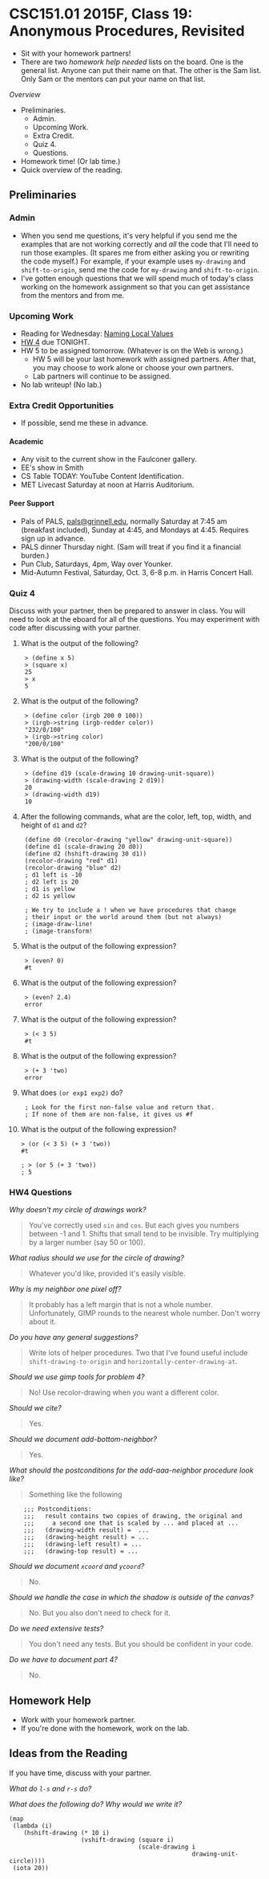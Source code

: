 CSC151.01 2015F, Class 19: Anonymous Procedures, Revisited
==========================================================

* Sit with your homework partners!
* There are two *homework help needed* lists on the board.  One is 
  the general list.  Anyone can put their name on that.  The other is
  the Sam list.  Only Sam or the mentors can put your name on that list.

_Overview_

* Preliminaries.
    * Admin.
    * Upcoming Work.
    * Extra Credit.
    * Quiz 4.
    * Questions.
* Homework time!  (Or lab time.)
* Quick overview of the reading.

Preliminaries
-------------

### Admin

* When you send me questions, it's very helpful if you send me the examples
  that are not working correctly and *all* the code that I'll need to
  run those examples.  (It spares me from either asking you or rewriting
  the code myself.)  For example, if your example uses `my-drawing` and
  `shift-to-origin`, send me the code for `my-drawing` and `shift-to-origin`.
* I've gotten enough questions that we will spend much of today's class 
  working on the homework assignment so that you can get assistance from
  the mentors and from me.

### Upcoming Work

* Reading for Wednesday:
  [Naming Local Values](../readings/let-reading.html) 
* [HW 4](../assignments/assignment.04.html) due TONIGHT.
* HW 5 to be assigned tomorrow.  (Whatever is on the Web is wrong.)
    * HW 5 will be your last homework with assigned partners.  After that,
      you may choose to work alone or choose your own partners.
    * Lab partners will continue to be assigned.
* No lab writeup!  (No lab.)

### Extra Credit Opportunities

* If possible, send me these in advance.

#### Academic

* Any visit to the current show in the Faulconer gallery.
* EE's show in Smith
* CS Table TODAY: YouTube Content Identification.
* MET Livecast Saturday at noon at Harris Auditorium.

#### Peer Support

* Pals of PALS, pals@grinnell.edu, normally Saturday at 7:45 am (breakfast
  included), Sunday at 4:45, and Mondays at 4:45.  Requires sign up in 
  advance.  
* PALS dinner Thursday night.  (Sam will treat if you find it a financial 
  burden.)
* Pun Club, Saturdays, 4pm, Way over Younker.
* Mid-Autumn Festival, Saturday, Oct. 3, 6-8 p.m. in Harris Concert Hall.

### Quiz 4

Discuss with your partner, then be prepared to answer in class.  You will
need to look at the eboard for all of the questions.  You may experiment
with code after discussing with your partner.

1. What is the output of the following?

        > (define x 5)
        > (square x)
        25
        > x
        5

2. What is the output of the following?

        > (define color (irgb 200 0 100))
        > (irgb->string (irgb-redder color))
        "232/0/100" 
        > (irgb->string color)
        "200/0/100"

3. What is the output of the following?

        > (define d19 (scale-drawing 10 drawing-unit-square))
        > (drawing-width (scale-drawing 2 d19))
        20
        > (drawing-width d19)
        10

4. After the following commands, what are the color, left, top, width, 
   and height of `d1` and `d2`?

        (define d0 (recolor-drawing "yellow" drawing-unit-square))
        (define d1 (scale-drawing 20 d0))
        (define d2 (hshift-drawing 30 d1))
        (recolor-drawing "red" d1)
        (recolor-drawing "blue" d2)
        ; d1 left is -10
        ; d2 left is 20
        ; d1 is yellow
        ; d2 is yellow

        ; We try to include a ! when we have procedures that change
        ; their input or the world around them (but not always)
        ; (image-draw-line!
        ; (image-transform!

5. What is the output of the following expression?

        > (even? 0)
        #t

6. What is the output of the following expression?

        > (even? 2.4)
        error

7. What is the output of the following expression?

        > (< 3 5)
        #t

8. What is the output of the following expression?

        > (+ 3 'two)
        error

9. What does `(or exp1 exp2)` do?

        ; Look for the first non-false value and return that.
        ; If none of them are non-false, it gives us #f

10. What is the output of the following expression?

        > (or (< 3 5) (+ 3 'two))
        #t

        ; > (or 5 (+ 3 'two))
        ; 5

### HW4 Questions

_Why doesn't my circle of drawings work?_

> You've correctly used `sin` and `cos`.  But each gives you numbers
  between -1 and 1.  Shifts that small tend to be invisible.  Try
  multiplying by a larger number (say 50 or 100).

_What radius should we use for the circle of drawing?_

> Whatever you'd like, provided it's easily visible.

_Why is my neighbor one pixel off?_

> It probably has a left margin that is not a whole number.  Unfortunately,
  GIMP rounds to the nearest whole number.  Don't worry about it.

_Do you have any general suggestions?_

> Write lots of helper procedures.  Two that I've found useful include
  `shift-drawing-to-origin` and `horizontally-center-drawing-at`.

_Should we use gimp tools for problem 4?_

> No!  Use recolor-drawing when you want a different color.

_Should we cite?_

> Yes.

_Should we document add-bottom-neighbor?_

> Yes.

_What should the postconditions for the add-aaa-neighbor procedure look like?_

> Something like the following

        ;;; Postconditions:
        ;;;   result contains two copies of drawing, the original and
        ;;;     a second one that is scaled by ... and placed at ...
        ;;;   (drawing-width result) =  ...
        ;;;   (drawing-height result) = ...
        ;;;   (drawing-left result) = ...
        ;;;   (drawing-top result) = ...

_Should we document `xcoord` and `ycoord`?_

> No.

_Should we handle the case in which the shadow is outside of the canvas?_

> No.  But you also don't need to check for it.

_Do we need extensive tests?_

> You don't need any tests.  But you should be confident in your code.

_Do we have to document part 4?_

> No.

Homework Help
-------------

* Work with your homework partner.
* If you're done with the homework, work on the lab.

Ideas from the Reading 
-----------------------

If you have time, discuss with your partner.

_What do `l-s` and `r-s` do?_

_What does the following do?  Why would we write it?_

    (map 
     (lambda (i)
        (hshift-drawing (* 10 i)
                        (vshift-drawing (square i)
                                        (scale-drawing i
                                                       drawing-unit-circle))))
     (iota 20))

